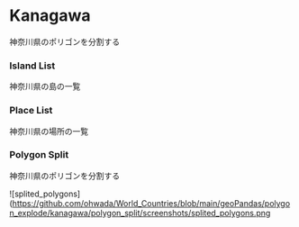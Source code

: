 Kanagawa
===============

神奈川県のポリゴンを分割する

### Island List

神奈川県の島の一覧

### Place List

神奈川県の場所の一覧

### Polygon Split

神奈川県のポリゴンを分割する


![splited_polygons](https://github.com/ohwada/World_Countries/blob/main/geoPandas/polygon_explode/kanagawa/polygon_split/screenshots/splited_polygons.png
